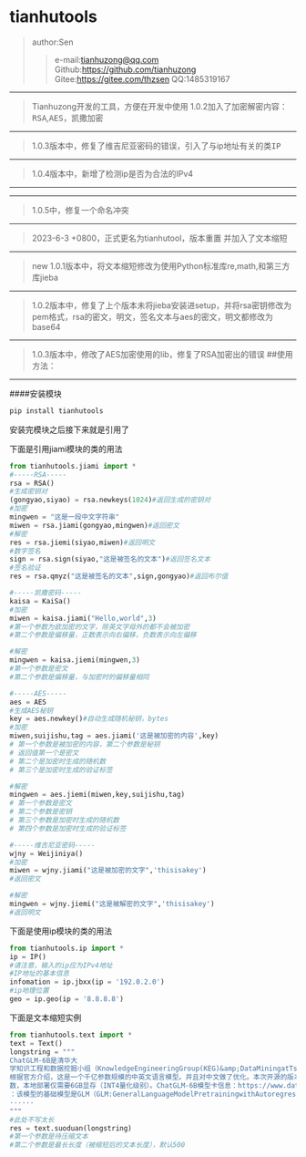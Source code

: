 # tianhutools
>author:Sen
>>e-mail:tianhuzong@qq.com 
>>Github:https://github.com/tianhuzong
>>Gitee:https://gitee.com/thzsen
>>QQ:1485319167
- - -
>Tianhuzong开发的工具，方便在开发中使用
1.0.2加入了加密解密内容：<kbd>RSA</kbd>,<kbd>AES</kbd>，<kbd>凯撒加密</kbd>
- - -
>1.0.3版本中，修复了维吉尼亚密码的错误，引入了与ip地址有关的类<kbd>IP</kbd>
- - -
>1.0.4版本中，新增了检测ip是否为合法的IPv4
- - -
- - -
>1.0.5中，修复一个命名冲突
- - -
>2023-6-3 +0800，正式更名为tianhutool，版本重置
>并加入了文本缩短
- - -
>new 1.0.1版本中，将文本缩短修改为使用Python标准库re,math,和第三方库jieba
- - -
>1.0.2版本中，修复了上个版本未将jieba安装进setup，并将rsa密钥修改为pem格式，rsa的密文，明文，签名文本与aes的密文，明文都修改为base64
- - -
>1.0.3版本中，修改了AES加密使用的lib，修复了RSA加密出的错误
##使用方法：
- - -
####安装模块
```bash
pip install tianhutools
```
安装完模块之后接下来就是引用了

下面是引用jiami模块的类的用法

```python
from tianhutools.jiami import *
#-----RSA-----
rsa = RSA()
#生成密钥对
(gongyao,siyao) = rsa.newkeys(1024)#返回生成的密钥对
#加密
mingwen = "这是一段中文字符串"
miwen = rsa.jiami(gongyao,mingwen)#返回密文
#解密
res = rsa.jiemi(siyao,miwen)#返回明文
#数字签名
sign = rsa.sign(siyao,"这是被签名的文本")#返回签名文本
#签名验证
res = rsa.qmyz("这是被签名的文本",sign,gongyao)#返回布尔值

#-----凯撒密码-----
kaisa = KaiSa()
#加密
miwen = kaisa.jiami("Hello,world",3)
#第一个参数为欲加密的文字，除英文字母外的都不会被加密
#第二个参数是偏移量，正数表示向右偏移，负数表示向左偏移

#解密
mingwen = kaisa.jiemi(mingwen,3)
#第一个参数是密文
#第二个参数是偏移量，与加密时的偏移量相同

#-----AES-----
aes = AES
#生成AES秘钥
key = aes.newkey()#自动生成随机秘钥，bytes
#加密
miwen,suijishu,tag = aes.jiami('这是被加密的内容',key)
# 第一个参数是被加密的内容，第二个参数是秘钥
# 返回值第一个是密文
# 第二个是加密时生成的随机数
# 第三个是加密时生成的验证标签

#解密
mingwen = aes.jiemi(miwen,key,suijishu,tag)
# 第一个参数是密文
# 第二个参数是密钥
# 第三个参数是加密时生成的随机数
# 第四个参数是加密时生成的验证标签

#-----维吉尼亚密码-----
wjny = Weijiniya()
#加密
miwen = wjny.jiami("这是被加密的文字",'thisisakey')
#返回密文

#解密
mingwen = wjny.jiemi("这是被解密的文字",'thisisakey')
#返回明文
```

下面是使用ip模块的类的用法

```python
from tianhutools.ip import *
ip = IP()
#请注意，输入的ip应为IPv4地址
#IP地址的基本信息
infomation = ip.jbxx(ip = '192.0.2.0')
#ip地理位置
geo = ip.geo(ip = '8.8.8.8')
```

下面是文本缩短实例

```python
from tianhutools.text import *
text = Text()
longstring = """
ChatGLM-6B是清华大
学知识工程和数据挖掘小组（KnowledgeEngineeringGroup(KEG)&amp;DataMiningatTsinghuaUniversity）发布的一个开源的对话机器人。
根据官方介绍，这是一个千亿参数规模的中英文语言模型。并且对中文做了优化。本次开源的版本是其60亿参数的小规模版本，约60亿参
数，本地部署仅需要6GB显存（INT4量化级别）。ChatGLM-6B模型卡信息：https://www.datalearner.com/ai-models/pretrained-models/ChatGLM-6B从目前的使用情况看，这个模型虽然不大，但也是与ChatGPT类似，做了针对对话的调优，使用体验很好。下图是几个对话实例
：该模型的基础模型是GLM（GLM:GeneralLanguageModelPretrainingwithAutoregressiveBlankInfilling），是一个千亿基
······
"""
#此处不写太长
res = text.suoduan(longstring)
#第一个参数是待压缩文本
#第二个参数是最长长度（被缩短后的文本长度），默认500
```